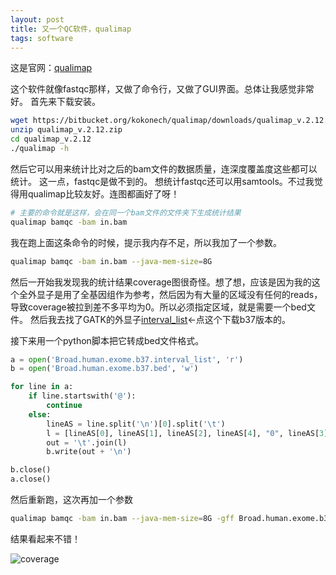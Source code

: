 ```yaml
---
layout: post
title: 又一个QC软件，qualimap
tags: software
---
```

这是官网：[qualimap](http://qualimap.bioinfo.cipf.es/)

这个软件就像fastqc那样，又做了命令行，又做了GUI界面。总体让我感觉非常好。
首先来下载安装。
```bash
wget https://bitbucket.org/kokonech/qualimap/downloads/qualimap_v.2.12.zip
unzip qualimap_v.2.12.zip
cd qualimap_v.2.12
./qualimap -h
```

然后它可以用来统计比对之后的bam文件的数据质量，连深度覆盖度这些都可以统计。
这一点，fastqc是做不到的。
想统计fastqc还可以用samtools。不过我觉得用qualimap比较友好。连图都画好了呀！

```bash
# 主要的命令就是这样，会在同一个bam文件的文件夹下生成统计结果
qualimap bamqc -bam in.bam
```
我在跑上面这条命令的时候，提示我内存不足，所以我加了一个参数。
```bash
qualimap bamqc -bam in.bam --java-mem-size=8G
```
然后一开始我发现我的统计结果coverage图很奇怪。想了想，应该是因为我的这个全外显子是用了全基因组作为参考，然后因为有大量的区域没有任何的reads，导致coverage被拉到差不多平均为0。所以必须指定区域，就是需要一个bed文件。
然后我去找了GATK的外显子[interval_list](ftp://gsapubftp-anonymous@ftp.broadinstitute.org/bundle/b37/Broad.human.exome.b37.interval_list.gz)←点这个下载b37版本的。

接下来用一个python脚本把它转成bed文件格式。
```python
a = open('Broad.human.exome.b37.interval_list', 'r')
b = open('Broad.human.exome.b37.bed', 'w')

for line in a:
	if line.startswith('@'):
		continue
	else:
		lineAS = line.split('\n')[0].split('\t')
		l = [lineAS[0], lineAS[1], lineAS[2], lineAS[4], "0", lineAS[3]]
		out = '\t'.join(l)
		b.write(out + '\n')

b.close()
a.close()
```
然后重新跑，这次再加一个参数
```bash
qualimap bamqc -bam in.bam --java-mem-size=8G -gff Broad.human.exome.b37.bed
```

结果看起来不错！

![coverage](https://raw.githubusercontent.com/pzweuj/pzweuj.github.io/master/downloads/images/genome_coverage_quotes.PNG)



[-_-]:钱